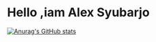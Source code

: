 # Hello ,iam Alex Syubarjo
[![Anurag's GitHub stats](https://github-readme-stats.vercel.app/api?username=alexsyubarjo)](https://github.com/alexsyubarjo/github-readme-stats)
